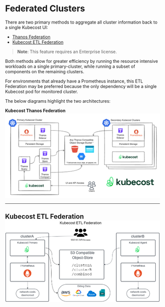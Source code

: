 Federated Clusters
==================

There are two primary methods to aggregate all cluster information back to a single Kubecost UI:

- [Thanos Federation](./thanos-setup.md)
- [Kubecost ETL Federation](./federated-etl.md)

> **Note**: This feature requires an Enterprise license.

Both methods allow for greater efficiency by running the resource intensive workloads on a single primary-cluster, while running a subset of components on the remaining clusters.

For environments that already have a Prometheus instance, this ETL Federation may be preferred because the only dependency will be a single Kubecost pod for monitored cluster.

The below diagrams highlight the two architectures:

**Kubecost Thanos Federation**
![Thanos Overview](https://raw.githubusercontent.com/kubecost/docs/main/images/thanos-architecture.png)

----

**Kubecost ETL Federation**
![ETL Federation Overview](https://raw.githubusercontent.com/kubecost/docs/main/images/Kubecost-ETL-Federated-Architecture.png)
---

